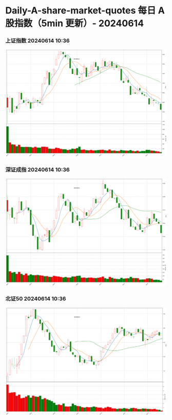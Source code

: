 
# Daily-A-share-market-quotes 每日 A 股指数（5min 更新）- 20240614

### 上证指数 20240614 10:36
![](./fig/2024/6/20240614-sh000001.png)

### 深证成指 20240614 10:36
![](./fig/2024/6/20240614-sz399001.png)

### 北证50 20240614 10:36
![](./fig/2024/6/20240614-bj899050.png)
